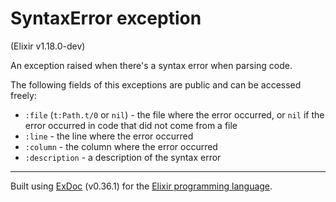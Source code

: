 # SyntaxError exception
(Elixir v1.18.0-dev)

An exception raised when there's a syntax error when parsing code.

The following fields of this exceptions are public and can be accessed freely:

- `:file` (`t:Path.t/0` or `nil`) - the file where the error occurred, or `nil` if
  the error occurred in code that did not come from a file
- `:line` - the line where the error occurred
- `:column` - the column where the error occurred
- `:description` - a description of the syntax error



---
Built using [ExDoc](https://github.com/elixir-lang/ex_doc "ExDoc") (v0.36.1) for the [Elixir programming language](href="https://elixir-lang.org" "Elixir").
